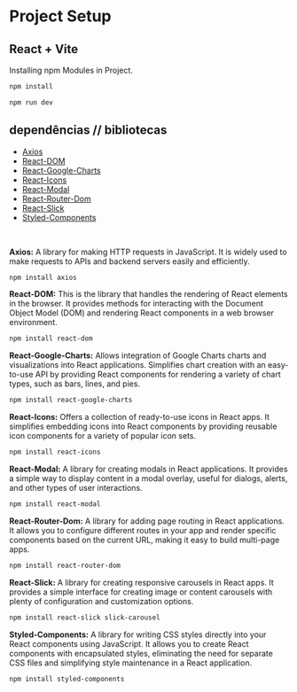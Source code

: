 # Project Setup

## React + Vite

Installing npm Modules in Project.
```bash
npm install
```

```bash
npm run dev
```

## dependências // bibliotecas

- [Axios](https://www.npmjs.com/package/axios)
- [React-DOM](https://www.npmjs.com/package/react-dom)
- [React-Google-Charts](https://www.npmjs.com/package/react-google-charts)
- [React-Icons](https://www.npmjs.com/package/react-icons)
- [React-Modal](https://www.npmjs.com/package/react-modal)
- [React-Router-Dom](https://www.npmjs.com/package/react-router-dom)
- [React-Slick](https://www.npmjs.com/package/react-slick)
- [Styled-Components](https://www.npmjs.com/package/styled-components)

<br />

**Axios:** A library for making HTTP requests in JavaScript. It is widely used to make requests to APIs and backend servers easily and efficiently.
```bash
npm install axios
```

**React-DOM:** This is the library that handles the rendering of React elements in the browser. It provides methods for interacting with the Document Object Model (DOM) and rendering React components in a web browser environment.

```bash
npm install react-dom
```

**React-Google-Charts:** Allows integration of Google Charts charts and visualizations into React applications. Simplifies chart creation with an easy-to-use API by providing React components for rendering a variety of chart types, such as bars, lines, and pies.

```bash
npm install react-google-charts
```

**React-Icons:** Offers a collection of ready-to-use icons in React apps. It simplifies embedding icons into React components by providing reusable icon components for a variety of popular icon sets.

```bash
npm install react-icons
```

**React-Modal:** A library for creating modals in React applications. It provides a simple way to display content in a modal overlay, useful for dialogs, alerts, and other types of user interactions.

```bash
npm install react-modal
```

**React-Router-Dom:** A library for adding page routing in React applications. It allows you to configure different routes in your app and render specific components based on the current URL, making it easy to build multi-page apps.
```bash
npm install react-router-dom
```

**React-Slick:** A library for creating responsive carousels in React apps. It provides a simple interface for creating image or content carousels with plenty of configuration and customization options.
```bash
npm install react-slick slick-carousel
```

**Styled-Components:** A library for writing CSS styles directly into your React components using JavaScript. It allows you to create React components with encapsulated styles, eliminating the need for separate CSS files and simplifying style maintenance in a React application.
```bash
npm install styled-components
```


